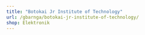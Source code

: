 ```yaml
---
title: "Botokai Jr Institute of Technology"
url: /gbarnga/botokai-jr-institute-of-technology/
shop: Elektronik
---
```

